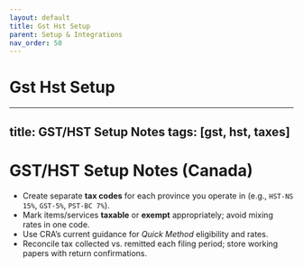 ```yaml
---
layout: default
title: Gst Hst Setup
parent: Setup & Integrations
nav_order: 50
---
```

# Gst Hst Setup

---
title: GST/HST Setup Notes
tags: [gst, hst, taxes]
---

# GST/HST Setup Notes (Canada)

- Create separate **tax codes** for each province you operate in (e.g., `HST-NS 15%`, `GST-5%`, `PST-BC 7%`).
- Mark items/services **taxable** or **exempt** appropriately; avoid mixing rates in one code.
- Use CRA’s current guidance for *Quick Method* eligibility and rates.
- Reconcile tax collected vs. remitted each filing period; store working papers with return confirmations.
